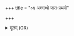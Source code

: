 +++
title = "०४ अश्वत्थो जातः प्रथमो"

+++
<details><summary>मूलम् (GR)</summary>

अश्वत्थो जातः प्रथमो  
ऽग्नेः प्रियतमा तनूः ।  
वैश्वानरस्य सृष्ट्या  
कृत्यादूषिः कृतो मणिः ॥
</details>